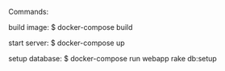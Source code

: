 Commands:

build image:
$ docker-compose build

start server:
$ docker-compose up

setup database:
$ docker-compose run webapp rake db:setup

